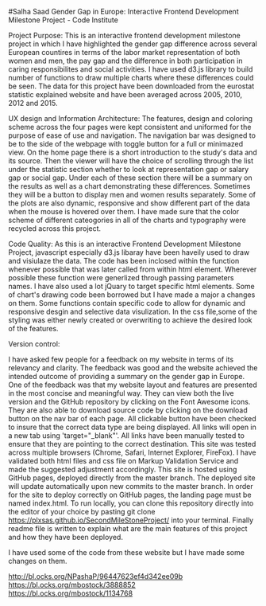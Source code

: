 #Salha Saad Gender Gap in Europe: Interactive Frontend Development Milestone Project - Code Institute

Project Purpose: 
This is an interactive frontend development milestone project in which I have highlighted the gender gap difference across several European countires in terms of the labor market representation of both women and men, the pay gap and the difference in both participation in caring responsibilites and social activities. I have used d3.js library to build number of functions to draw multiple charts where these differences could be seen. The data for this project have been downloaded from the eurostat statistic explained website and have been averaged across 2005, 2010, 2012 and 2015.


UX design and Information Architecture: 
The features, design and coloring scheme across the four pages were kept consistent and uniformed for the purpose of ease of use and navigation. The navigation bar was designed to be to the side of the webpage with toggle button for a full or minimazed view. On the home page there is a short introduction to the study's data and its source. Then the viewer will have the choice of scrolling through the list under the statistic section whether to look at representation gap or salary gap or social gap. Under each of these section there will be a summary on the results as well as a chart demonstrating these differences. Sometimes they will be a button to display men and women results separately. Some of the plots are also dynamic, responsive and show different part of the data when the mouse is hovered over them. I have made sure that the color scheme of different cateogories in all of the charts and typography were recycled across this project.  


Code Quality:
As this is an interactive Frontend Development Milestone Project, javascript especially d3.js libaray have been haveily used to draw and visiulaze the data. The code has been inclosed within the function whenever possible that was later called from within html element. Wherever possible these function were generlized through passing parameters names. I have also used a lot jQuary to target specific html elements. Some of chart's drawing code been borrowed but I have made a major a changes on them. Some functions contain specific code to allow for dynamic and responsive desgin and selective data visulization. In the css file,some of the styling was either newly created or overwriting to achieve the desired look of the features.  


Version control:

I have asked few people for a feedback on my website in terms of its relevancy and clarity. The feedback was good and the website achieved the intended outcome of providing a summary on the gender gap in Europe. One of the feedback was that my website layout and features are presented in the most concise and meaningful way. They can view both the live version and the GitHub repository by clicking on the Font Awesome icons. They are also able to download source code by clicking on the download button on the nav bar of each page. All clickable button have been checked to insure that the correct data type are being displayed. All links will open in a new tab using 'target="_blank"'. All links have been manually tested to ensure that they are pointing to the correct destination. This site was tested across multiple browsers (Chrome, Safari, Internet Explorer, FireFox). I have validated both html files and css file on Markup Validation Service and made the suggested adjustment accordingly. This site is hosted using GitHub pages, deployed directly from the master branch. The deployed site will update automatically upon new commits to the master branch. In order for the site to deploy correctly on GitHub pages, the landing page must be named index.html. To run locally, you can clone this repository directly into the editor of your choice by pasting git clone https://plxsas.github.io/SecondMileStoneProject/ into your terminal. Finally readme file is written to explain what are the main features of this project and how they have been deployed. 


I have used some of the code from these website but I have made some changes on them. 

http://bl.ocks.org/NPashaP/96447623ef4d342ee09b
https://bl.ocks.org/mbostock/3888852
https://bl.ocks.org/mbostock/1134768
